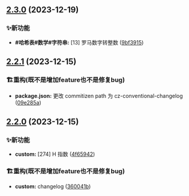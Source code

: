 

## [2.3.0](https://github.com/continuous-learning/fe-leetcode/compare/v2.2.1...v2.3.0) (2023-12-19)


### ✨新功能

* **#哈希表#数学#字符串:** [13] 罗马数字转整数 ([9bf3915](https://github.com/continuous-learning/fe-leetcode/commit/9bf39157de54183bace7ec37f42c0635e40280e9))

## [2.2.1](https://github.com/continuous-learning/fe-leetcode/compare/v2.2.0...v2.2.1) (2023-12-15)


### 🏗️重构(既不是增加feature也不是修复bug)

* **package.json:** 更改 commitizen path 为 cz-conventional-changelog ([09e285a](https://github.com/continuous-learning/fe-leetcode/commit/09e285ae6235bd44842e5c1abc70f9540da9a47f))

## [2.2.0](https://github.com/continuous-learning/fe-leetcode/compare/v1.1.0...v2.2.0) (2023-12-15)


### ✨新功能

* **custom:** [274] H 指数 ([4f65942](https://github.com/continuous-learning/fe-leetcode/commit/4f65942e97d6a940ce1790128ef04315ae48a72e))


### 🏗️重构(既不是增加feature也不是修复bug)

* **custom:** changelog ([360041b](https://github.com/continuous-learning/fe-leetcode/commit/360041bab25b109a72a7599fbfc5147b7da58e0c))
